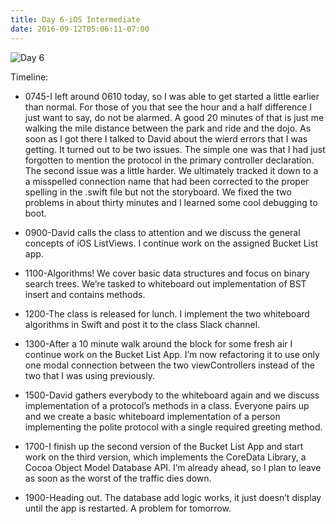 ```yaml
---
title: Day 6-iOS Intermediate
date: 2016-09-12T05:06:11-07:00
---
```

![Day 6](/img/blog/day6.jpg)

Timeline:

* 0745-I left around 0610 today, so I was able to get started a little earlier than normal.  For those of you that see the hour and a half difference I just want to say, do not be alarmed.  A good 20 minutes of that is just me walking the mile distance between the park and ride and the dojo.  As soon as I got there I talked to David about the wierd errors that I was getting.  It turned out to be two issues.  The simple one was that I had just forgotten to mention the protocol in the primary controller declaration.  The second issue was a little harder.  We ultimately tracked it down to a a misspelled connection name that had been corrected to the proper spelling in the .swift file but not the storyboard.   We fixed the two problems in about thirty minutes and I learned some cool debugging to boot.

* 0900-David calls the class to attention and we discuss the general concepts of iOS ListViews.  I continue work on the assigned Bucket List app.
* 1100-Algorithms!  We cover basic data structures and focus on binary search trees.  We’re tasked to whiteboard out implementation of BST insert and contains methods. 
* 1200-The class is released for lunch.  I implement the two whiteboard algorithms in Swift and post it to the class Slack channel.
* 1300-After a 10 minute walk around the block for some fresh air I continue work on the Bucket List App.  I’m now refactoring it to use only one modal connection between the two viewControllers instead of the two that I was using previously.  
* 1500-David gathers everybody to the whiteboard again and we discuss implementation of a protocol’s methods in a class.  Everyone pairs up and we create a basic whiteboard implementation of a person implementing the polite protocol with a single required greeting method.
* 1700-I finish up the second version of the Bucket List App and start work on the third version, which implements the CoreData Library, a Cocoa Object Model Database API.  I’m already ahead, so I plan to leave as soon as the worst of the traffic dies down.
* 1900-Heading out.  The database add logic works, it just doesn’t display until the app is restarted.  A problem for tomorrow.
